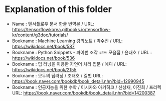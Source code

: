 # Explanation of this folder

- Name : 텐서플로우 문서 한글 번역본 / URL: https://tensorflowkorea.gitbooks.io/tensorflow-kr/content/g3doc/tutorials/
- Bookname : Machine Learning 강의노트 / 박수진 / URL: https://wikidocs.net/book/587
- Bookname : Python Snippets - 파이썬 조각 코드 모음집 / 윤태호 / URL : https://wikidocs.net/book/536
- Bookname : 딥 러닝을 이용한 자연어 처리 입문 / 에디 / URL: https://wikidocs.net/book/2155
- Bookname : 모두의 딥러닝 / 조태호 / 길벗 URL: https://book.naver.com/bookdb/book_detail.nhn?bid=12990945
- Bookname : 인공지능을 위한 수학 / 이시카와 아키히코 / 신상재, 이진희 / 프리렉 URL: https://book.naver.com/bookdb/book_detail.nhn?bid=14200387
